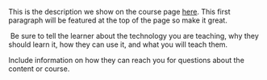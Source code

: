 This is the description we show on the course page [here](https://lab.github.com/Alilraq2000/ali-karemi). This first paragraph will be featured at the top of the page so make it great.
​

​
Be sure to tell the learner about the technology you are teaching, why they should learn it, how they can use it, and what you will teach them.
​


Include information on how they can reach you for questions about the content or course. 